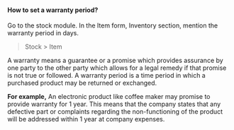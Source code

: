
#### How to set  a warranty period?

Go to the stock module. In the Item form, Inventory section, mention the warranty period in days.

> Stock > Item

A warranty means a guarantee or a promise which provides assurance by one party to the other party which allows for a legal remedy if that promise is not true or followed. A warranty period is a time period in which a purchased product may be returned or exchanged.

__For example,__ An electronic product like coffee maker may promise to provide warranty for 1 year. This means that the company states that any defective part or complaints regarding the non-functioning of the product will be addressed within 1 year at company expenses.

